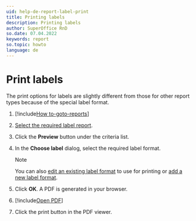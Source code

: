 ```yaml
---
uid: help-de-report-label-print
title: Printing labels
description: Printing labels
author: SuperOffice RnD
so.date: 07.04.2022
keywords: report
so.topic: howto
language: de
---
```


# Print labels

The print options for labels are slightly different from those for other report types because of the special label format.

1. [!include[How to-goto-reports](../includes/goto-reports.md)]

1. [Select the required label report][1].

1. Click the **Preview** button under the criteria list.

1. In the **Choose label** dialog, select the required label format.

    > [!NOTE]
    > You can also [edit an existing label format][2] to use for printing or [add a new label format][3].

1. Click **OK**. A PDF is generated in your browser.

1. [!include[Open PDF](../includes/step-open-pdf.md)]

1. Click the print button in the PDF viewer.

<!-- Referenced links -->
[1]: ../properties.md
[2]: edit-format.md
[3]: add-format.md

<!-- Referenced images -->

